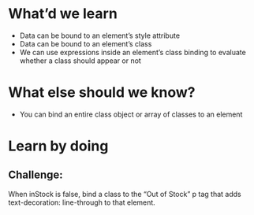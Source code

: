 # What’d we learn
- Data can be bound to an element’s style attribute
- Data can be bound to an element’s class
- We can use expressions inside an element’s class binding to evaluate whether a class should appear or not

# What else should we know?
- You can bind an entire class object or array of classes to an element 

# Learn by doing
## Challenge:
When inStock is false, bind a class to the “Out of Stock” p tag that adds text-decoration: line-through to that element.